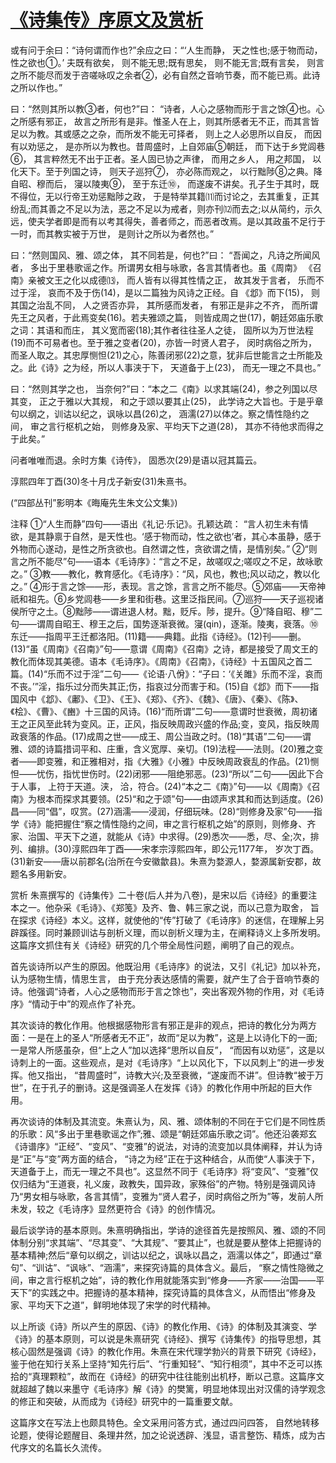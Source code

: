 # [《诗集传》序原文及赏析](https://www.vrrw.net/wx/14292.html)

或有问于余曰：“诗何谓而作也?”余应之曰：“‘人生而静， 天之性也;感于物而动， 性之欲也①。’ 夫既有欲矣， 则不能无思;既有思矣， 则不能无言;既有言矣， 则言之所不能尽而发于咨嗟咏叹之余者②，必有自然之音响节奏，而不能已焉。此诗之所以作也。”

曰：“然则其所以教③者，何也?”曰： “诗者，人心之感物而形于言之馀④也。心之所感有邪正， 故言之所形有是非。惟圣人在上，则其所感者无不正，而其言皆足以为教。其或感之之杂，而所发不能无可择者， 则上之人必思所以自反， 而因有以劝惩之， 是亦所以为教也。昔周盛时，上自郊庙⑤朝廷， 而下达于乡党闾巷⑥， 其言粹然无不出于正者。圣人固已协之声律， 而用之乡人， 用之邦国， 以化天下。至于列国之诗， 则天子巡狩⑦， 亦必陈而观之， 以行黜陟⑧之典。降自昭、穆而后， 寖以陵夷⑨， 至于东迁⑩， 而遂废不讲矣。孔子生于其时，既不得位，无以行帝王劝惩黜陟之政， 于是特举其籍⑾而讨论之，去其重复，正其纷乱;而其善之不足以为法，恶之不足以为戒者，则亦刊⑿而去之;以从简约，示久远，使夫学者即是而有以考其得失，善者师之，而恶者改焉。是以其政虽不足行于一时，而其教实被于万世， 是则计之所以为者然也。”

曰：“然则国风、雅、颂之体， 其不同若是，何也?”曰： “吾闻之，凡诗之所闻风者， 多出于里巷歌谣之作。所谓男女相与咏歌，各言其情者也。虽《周南》 《召南》亲被文王之化以成德⒀， 而人皆有以得其性情之正， 故其发于言者， 乐而不过于淫， 哀而不及于伤(14)，是以二篇独为风诗之正经。自 《邶》而下(15)， 则其国之治乱不同， 人之贤否亦异， 其所感而发者， 有邪正是非之不齐， 而所谓先王之风者，于此焉变矣(16)。若夫雅颂之篇， 则皆成周之世(17)，朝廷郊庙乐歌之词：其语和而庄， 其义宽而密(18);其作者往往圣人之徒， 固所以为万世法程(19)而不可易者也。至于雅之变者(20)，亦皆一时贤人君子， 闵时病俗之所为， 而圣人取之。其忠厚恻怛(21)之心，陈善闭邪(22)之意，犹非后世能言之士所能及之。此《诗》之为经，所以人事浃于下， 天道备于上(23)， 而无一理之不具也。”

曰：“然则其学之也， 当奈何?”曰：“本之二《南》以求其端(24)，参之列国以尽其变， 正之于雅以大其规， 和之于颂以要其止(25)， 此学诗之大旨也。于是乎章句以纲之，训诂以纪之，讽咏以昌(26)之， 涵濡(27)以体之。察之情性隐约之间， 审之言行枢机之始， 则修身及家、平均天下之道(28)， 其亦不待他求而得之于此矣。”

问者唯唯而退。余时方集《诗传》， 固悉次(29)是语以冠其篇云。

淳熙四年丁酉(30)冬十月戊子新安(31)朱熹书。

(“四部丛刊”影明本《晦庵先生朱文公文集》)



注释 ①“人生而静”四句——语出《礼记·乐记》。孔颖达疏： “言人初生未有情欲，是其静禀于自然，是天性也。‘感于物而动，性之欲也’者，其心本虽静，感于外物而心遂动，是性之所贪欲也。自然谓之性，贪欲谓之情，是情别矣。” ②“则言之所不能尽”句——语本《毛诗序》：“言之不足，故嗟叹之;嗟叹之不足，故咏歌之。” ③教——教化，教育感化。《毛诗序》：“风，风也，教也;风以动之，教以化之。” ④形于言之馀——形，表现。言之馀，言言之所不能尽。⑤郊庙——天帝神祇和祖先。⑥乡党闾巷——乡里和街巷。这里泛指民间。⑦巡狩——天子巡视诸侯所守之土。⑧黜陟——谓进退人材。黜，贬斥。陟，提升。⑨“降自昭、穆”二句——谓周自昭王、穆王之后，国势逐渐衰微。寖(qin)，逐渐。陵夷，衰落。⑩东迁——指周平王迁都洛阳。(11)籍——典籍。此指《诗经》。(12)刊——删。(13)“虽《周南》《召南》”句——意谓《周南》《召南》之诗，都是接受了周文王的教化而体现其美德。语本《毛诗序》。《周南》《召南》，《诗经》十五国风之首二篇。(14)“乐而不过于淫”二句——《论语·八佾》：“子曰：‘《关雎》乐而不淫，哀而不丧。’”淫，指乐过分而失其正;伤，指哀过分而害于和。(15)自《邶》而下——指国风中《邶》、《鄘》、《卫》、《王》、《郑》、《齐》、《魏》、《唐》、《秦》、《陈》、《桧》、《曹》、《豳》十三国的风诗。(16)“而所谓”二句——意谓时世衰微，周初诸王之正风至此转为变风。正，正风，指反映周政兴盛的作品;变，变风，指反映周政衰落的作品。(17)成周之世——成王、周公当政之时。(18)“其语”二句——谓雅、颂的诗篇措词平和、庄重，含义宽厚、亲切。(19)法程——法则。(20)雅之变者——即变雅，和正雅相对，指《大雅》《小雅》中反映周政衰乱的作品。(21)恻怛——忧伤，指忧世伤时。(22)闭邪——阻绝邪恶。(23)“所以”二句——因此下合于人事， 上符于天道。浃， 洽，符合。(24)“本之二《南》”句——以《周南》《召南》为根本而探求其要领。(25)“和之于颂”句——由颂声求其和而达到适度。(26)昌——同“倡”，叹赏。(27)涵濡——浸润，仔细玩味。(28)“则修身及家”句——指学《诗》能把握住“察之情性隐约之间，审之言行枢机之始”的原则，则修身、齐家、治国、平天下之道，就能从《诗》中求得。(29)悉次——悉，尽、全;次，排列、编排。(30)淳熙四年丁酉——宋孝宗淳熙四年，即公元1177年， 岁次丁酉。(31)新安——唐以前郡名(治所在今安徽歙县)。朱熹为婺源人，婺源属新安郡，故题名多用新安。

赏析 朱熹撰写的《诗集传》二十卷(后人并为八卷)，是宋以后《诗经》的重要注本之一。他杂采《毛诗》、《郑笺》及齐、鲁、韩三家之说，而以己意为取舍， 旨在探求《诗经》本义。这样，就使他的“传”打破了《毛诗序》的迷信，在理解上另辟蹊径。同时兼顾训诂与剖析义理，而以剖析义理为主，在阐释诗义上多所发明。这篇序文抓住有关《诗经》研究的几个带全局性问题，阐明了自己的观点。

首先谈诗所以产生的原因。他既沿用《毛诗序》的说法，又引《礼记》加以补充，认为感物生情，情思生言， 由于充分表达感情的需要，就产生了合于音响节奏的诗。他强调“诗者，人心之感物而形于言之馀也”，突出客观外物的作用，对《毛诗序》“情动于中”的观点作了补充。

其次谈诗的教化作用。他根据感物形言有邪正是非的观点，把诗的教化分为两方面：一是在上的圣人“所感者无不正”，故而“足以为教”，这是上以诗化下的一面;一是常人所感虽杂，但“上之人”加以选择“思所以自反”， “而因有以劝惩”，这是以诗刺上的一面。这些观点，是对《毛诗序》“上以风化下，下以风刺上”的进一步发挥。他又指出， “昔周盛时”，诗教大兴;及至衰微，“遂废而不讲”。但诗教“被于万世”，在于孔子的删诗。这是强调圣人在发挥《诗》的教化作用中所起的巨大作用。

再次谈诗的体制及其流变。朱熹认为，风、雅、颂体制的不同在于它们是不同性质的乐歌：风“多出于里巷歌谣之作”;雅、颂是“朝廷郊庙乐歌之词”。他还沿袭郑玄《诗谱序》“正经”、“变风”、“变雅”的说法，对诗的流变加以具体阐释，并认为诗是“正”与“变”两方面的结合， “诗之为经”正在于这种结合，从而使“人事浃于下，天道备于上，而无一理之不具也”。这显然不同于《毛诗序》将“变风”、“变雅”仅仅归结为“王道衰，礼义废，政教失，国异政，家殊俗”的产物。特别是强调风诗乃“男女相与咏歌，各言其情”，变雅为“贤人君子，闵时病俗之所为”等，发前人所未发，较之《毛诗序》显然更符合《诗》的创作情况。

最后谈学诗的基本原则。朱熹明确指出，学诗的途径首先是按照风、雅、颂的不同体制分别“求其端”、“尽其变”、“大其规”、“要其止”，也就是要从整体上把握诗的基本精神;然后“章句以纲之，训诂以纪之，讽咏以昌之，涵濡以体之”，即通过“章句”、“训诂”、“讽咏”、“涵濡”，来探究诗篇的具体含义。最后， “察之情性隐微之间，审之言行枢机之始”，诗的教化作用就能落实到“修身——齐家——治国——平天下”的实践之中。把握诗的基本精神，探究诗篇的具体含义，从而悟出“修身及家、平均天下之道”，鲜明地体现了宋学的时代精神。

以上所谈《诗》所以产生的原因、《诗》的教化作用、《诗》的体制及其演变、学《诗》的基本原则，可以说是朱熹研究《诗经》、撰写《诗集传》的指导思想，其核心固然是强调《诗》的教化作用。朱熹在宋代理学勃兴的背景下研究《诗经》，鉴于他在知行关系上坚持“知先行后”、“行重知轻”、“知行相须”，其中不乏可以拣拾的“真理颗粒”，故而在《诗经》的研究中往往能别出机杼，断以己意。这篇序文就超越了魏以来墨守《毛诗序》解《诗》的樊篱，明显地体现出对汉儒的诗学观念的修正和突破，从而成为《诗经》研究中的一篇重要文献。

这篇序文在写法上也颇具特色。全文采用问答方式，通过四问四答， 自然地转移论题，使得论题醒目、条理井然，加之论说透辟、浅显，语言整饬、精炼，成为古代序文的名篇长久流传。

